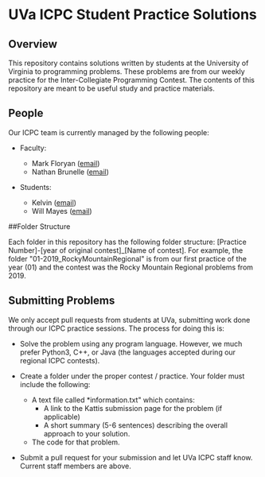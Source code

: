 # UVa ICPC Student Practice Solutions

## Overview
This repository contains solutions written by students at the University of Virginia to programming problems. These problems are from our weekly practice for the Inter-Collegiate Programming Contest. The contents of this repository are meant to be useful study and practice materials.

## People

Our ICPC team is currently managed by the following people:

- Faculty:
	- Mark Floryan ([email](mailto:mrf8t@virginia.edu))
	- Nathan Brunelle ([email](mailto:njb2b@virginia.edu))

- Students:
	- Kelvin ([email](mailto:kelvinwpeng@gmail.com))
	- Will Mayes ([email](mailto:wtm4bp@virginia.edu))

##Folder Structure

Each folder in this repository has the following folder structure: \[Practice Number\]-\[year of original contest\]_\[Name of contest\]. For example, the folder "01-2019_RockyMountainRegional" is from our first practice of the year (01) and the contest was the Rocky Mountain Regional problems from 2019.



## Submitting Problems

We only accept pull requests from students at UVa, submitting work done through our ICPC practice sessions. The process for doing this is:

- Solve the problem using any program language. However, we much prefer Python3, C++, or Java (the languages accepted during our regional ICPC contests).

- Create a folder under the proper contest / practice. Your folder must include the following:
	- A text file called *information.txt" which contains:
		- A link to the Kattis submission page for the problem (if applicable)
		- A short summary (5-6 sentences) describing the overall approach to your solution.
	- The code for that problem.

- Submit a pull request for your submission and let UVa ICPC staff know. Current staff members are above.

